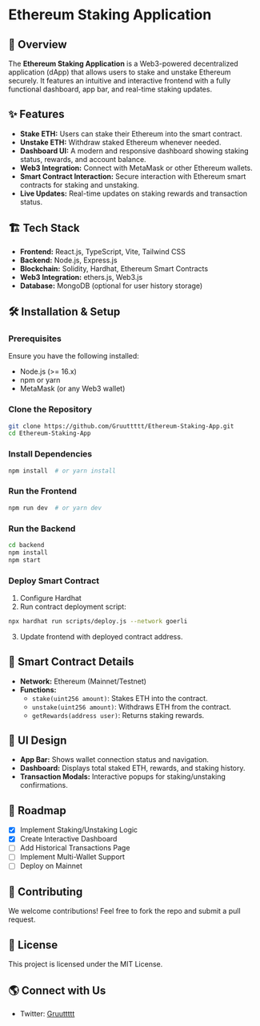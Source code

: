 # Ethereum Staking Application

## 🚀 Overview
The **Ethereum Staking Application** is a Web3-powered decentralized application (dApp) that allows users to stake and unstake Ethereum securely. It features an intuitive and interactive frontend with a fully functional dashboard, app bar, and real-time staking updates.

## ✨ Features
- **Stake ETH:** Users can stake their Ethereum into the smart contract.
- **Unstake ETH:** Withdraw staked Ethereum whenever needed.
- **Dashboard UI:** A modern and responsive dashboard showing staking status, rewards, and account balance.
- **Web3 Integration:** Connect with MetaMask or other Ethereum wallets.
- **Smart Contract Interaction:** Secure interaction with Ethereum smart contracts for staking and unstaking.
- **Live Updates:** Real-time updates on staking rewards and transaction status.

## 🏗 Tech Stack
- **Frontend:** React.js, TypeScript, Vite, Tailwind CSS
- **Backend:** Node.js, Express.js
- **Blockchain:** Solidity, Hardhat, Ethereum Smart Contracts
- **Web3 Integration:** ethers.js, Web3.js
- **Database:** MongoDB (optional for user history storage)

## 🛠 Installation & Setup
### Prerequisites
Ensure you have the following installed:
- Node.js (>= 16.x)
- npm or yarn
- MetaMask (or any Web3 wallet)

### Clone the Repository
```sh
git clone https://github.com/Gruuttttt/Ethereum-Staking-App.git
cd Ethereum-Staking-App
```

### Install Dependencies
```sh
npm install  # or yarn install
```

### Run the Frontend
```sh
npm run dev  # or yarn dev
```

### Run the Backend
```sh
cd backend
npm install
npm start
```

### Deploy Smart Contract
1. Configure Hardhat
2. Run contract deployment script:
```sh
npx hardhat run scripts/deploy.js --network goerli
```
3. Update frontend with deployed contract address.

## 🔗 Smart Contract Details
- **Network:** Ethereum (Mainnet/Testnet)
- **Functions:**
  - `stake(uint256 amount)`: Stakes ETH into the contract.
  - `unstake(uint256 amount)`: Withdraws ETH from the contract.
  - `getRewards(address user)`: Returns staking rewards.

## 🎨 UI Design
- **App Bar:** Shows wallet connection status and navigation.
- **Dashboard:** Displays total staked ETH, rewards, and staking history.
- **Transaction Modals:** Interactive popups for staking/unstaking confirmations.

## 📌 Roadmap
- [x] Implement Staking/Unstaking Logic
- [x] Create Interactive Dashboard
- [ ] Add Historical Transactions Page
- [ ] Implement Multi-Wallet Support
- [ ] Deploy on Mainnet

## 🏦 Contributing
We welcome contributions! Feel free to fork the repo and submit a pull request.

## 📝 License
This project is licensed under the MIT License.

## 🌎 Connect with Us
- Twitter: [Gruuttttt](https://x.com/Gruuttttt)

